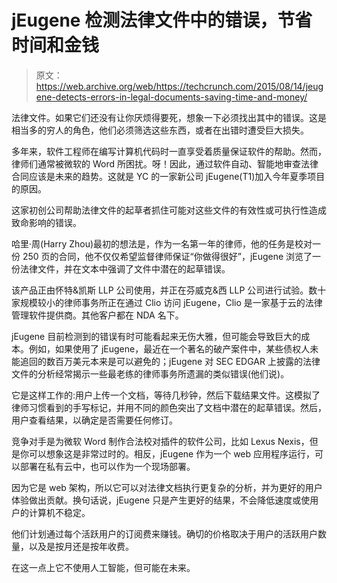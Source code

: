 # jEugene 检测法律文件中的错误，节省时间和金钱 

> 原文：<https://web.archive.org/web/https://techcrunch.com/2015/08/14/jeugene-detects-errors-in-legal-documents-saving-time-and-money/>

法律文件。如果它们还没有让你厌烦得要死，想象一下必须找出其中的错误。这是相当多的穷人的角色，他们必须筛选这些东西，或者在出错时遭受巨大损失。

多年来，软件工程师在编写计算机代码时一直享受着质量保证软件的帮助。然而，律师们通常被微软的 Word 所困扰。呀！因此，通过软件自动、智能地审查法律合同应该是未来的趋势。这就是 YC 的一家新公司 jEugene(T1)加入今年夏季项目的原因。

这家初创公司帮助法律文件的起草者抓住可能对这些文件的有效性或可执行性造成致命影响的错误。

哈里·周(Harry Zhou)最初的想法是，作为一名第一年的律师，他的任务是校对一份 250 页的合同，他不仅仅希望监督律师保证“你做得很好”，jEugene 浏览了一份法律文件，并在文本中强调了文件中潜在的起草错误。

该产品正由怀特&凯斯 LLP 公司使用，并正在芬威克&西 LLP 公司进行试验。数十家规模较小的律师事务所正在通过 Clio 访问 jEugene，Clio 是一家基于云的法律管理软件提供商。其他客户都在 NDA 名下。

jEugene 目前检测到的错误有时可能看起来无伤大雅，但可能会导致巨大的成本。例如，如果使用了 jEugene，最近在一个著名的破产案件中，某些债权人未能追回的数百万美元本来是可以避免的；jEugene 对 SEC EDGAR 上披露的法律文件的分析经常揭示一些最老练的律师事务所遗漏的类似错误(他们说)。

它是这样工作的:用户上传一个文档，等待几秒钟，然后下载结果文件。这模拟了律师习惯看到的手写标记，并用不同的颜色突出了文档中潜在的起草错误。然后，用户查看结果，以确定是否需要任何修订。

竞争对手是为微软 Word 制作合法校对插件的软件公司，比如 Lexus Nexis，但是你可以想象这是非常过时的。相反，jEugene 作为一个 web 应用程序运行，可以部署在私有云中，也可以作为一个现场部署。

因为它是 web 架构，所以它可以对法律文档执行更复杂的分析，并为更好的用户体验做出贡献。换句话说，jEugene 只是产生更好的结果，不会降低速度或使用户的计算机不稳定。

他们计划通过每个活跃用户的订阅费来赚钱。确切的价格取决于用户的活跃用户数量，以及是按月还是按年收费。

在这一点上它不使用人工智能，但可能在未来。